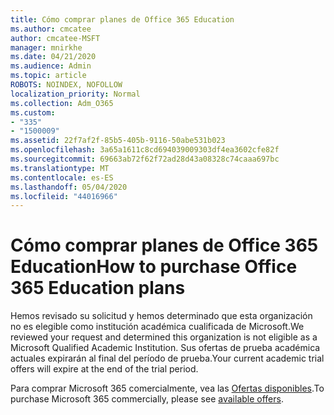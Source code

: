 ```yaml
---
title: Cómo comprar planes de Office 365 Education
ms.author: cmcatee
author: cmcatee-MSFT
manager: mnirkhe
ms.date: 04/21/2020
ms.audience: Admin
ms.topic: article
ROBOTS: NOINDEX, NOFOLLOW
localization_priority: Normal
ms.collection: Adm_O365
ms.custom:
- "335"
- "1500009"
ms.assetid: 22f7af2f-85b5-405b-9116-50abe531b023
ms.openlocfilehash: 3a65a1611c8cd694039009303df4ea3602cfe82f
ms.sourcegitcommit: 69663ab72f62f72ad28d43a08328c74caaa697bc
ms.translationtype: MT
ms.contentlocale: es-ES
ms.lasthandoff: 05/04/2020
ms.locfileid: "44016966"
---
```

# <a name="how-to-purchase-office-365-education-plans"></a><span data-ttu-id="94c96-102">Cómo comprar planes de Office 365 Education</span><span class="sxs-lookup"><span data-stu-id="94c96-102">How to purchase Office 365 Education plans</span></span>

<span data-ttu-id="94c96-103">Hemos revisado su solicitud y hemos determinado que esta organización no es elegible como institución académica cualificada de Microsoft.</span><span class="sxs-lookup"><span data-stu-id="94c96-103">We reviewed your request and determined this organization is not eligible as a Microsoft Qualified Academic Institution.</span></span> <span data-ttu-id="94c96-104">Sus ofertas de prueba académica actuales expirarán al final del período de prueba.</span><span class="sxs-lookup"><span data-stu-id="94c96-104">Your current academic trial offers will expire at the end of the trial period.</span></span>
  
<span data-ttu-id="94c96-105">Para comprar Microsoft 365 comercialmente, vea las [Ofertas disponibles](https://go.microsoft.com/fwlink/p/?linkid=868433).</span><span class="sxs-lookup"><span data-stu-id="94c96-105">To purchase Microsoft 365 commercially, please see [available offers](https://go.microsoft.com/fwlink/p/?linkid=868433).</span></span>  